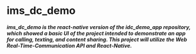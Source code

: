 # ims_dc_demo

##### ims_dc_demo is the react-native version of the idc_demo_app repository, which showed a basic UI of the project intended to demonstrate an app for calling, texting, and content sharing. This project will utilize the Web Real-Time-Communication API and React-Native.
